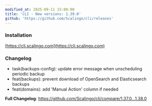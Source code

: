 ```yaml
---
modified_at: 2025-09-11 15:00:00
title: 'CLI - New versions: 1.39.0'
github: 'https://github.com/Scalingo/cli/releases'
---
```


### Installation

[https://cli.scalingo.com](https://cli.scalingo.com)

### Changelog

* task(backups-config): update error message when unscheduling periodic backup
* feat(backups): prevent download of OpenSearch and Elasticsearch backups
* feat(domains): add 'Manual Action' column if needed

**Full Changelog**: https://github.com/Scalingo/cli/compare/1.37.0...1.38.0
